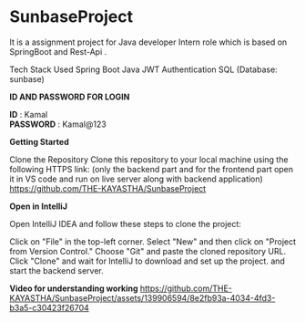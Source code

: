 # SunbaseProject
It is a assignment project for Java developer Intern role which is based on SpringBoot and Rest-Api .
 
Tech Stack Used
Spring Boot
Java
JWT Authentication
SQL (Database: sunbase)

**ID AND PASSWORD FOR LOGIN**

 **ID** :       Kamal                                                         
 **PASSWORD** : Kamal@123  
 
**Getting Started**

Clone the Repository Clone this repository to your local machine using the following HTTPS link: (only the backend part and for the frontend part open it in VS code and run on live server along with backend application)
https://github.com/THE-KAYASTHA/SunbaseProject

**Open in IntelliJ**

Open IntelliJ IDEA and follow these steps to clone the project:

Click on "File" in the top-left corner.
Select "New" and then click on "Project from Version Control."
Choose "Git" and paste the cloned repository URL.
Click "Clone" and wait for IntelliJ to download and set up the project.
and start the backend server.


**Video for understanding working**
https://github.com/THE-KAYASTHA/SunbaseProject/assets/139906594/8e2fb93a-4034-4fd3-b3a5-c30423f26704
